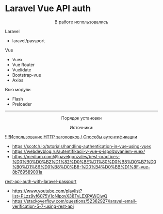 # Laravel Vue API auth

<p align="center">В работе использовались</p>

Laravel
- laravel/passport

Vue
- Vuex
- Vue Router
- Vuelidate
- Bootstrap-vue
- Axios

Вью модули
- Flash
- Preloader
---
<p align="center">Порядок установки</p>


<p align="center">Источники:</p>

<p align="center">

<p><a href="https://deworker.pro/edu/series/http-basics/authentication-headers">!!!!Использование HTTP заголовков / Способы аутентификации</a></p>

- https://scotch.io/tutorials/handling-authentication-in-vue-using-vuex
- https://webdevblog.ru/autentifikacii-v-vue-s-ispolzovaniem-vuex/
- https://medium.com/@pavelgonzales/best-practices-%D0%B0%D0%B2%D1%82%D0%BE%D1%80%D0%B8%D0%B7%D0%B0%D1%86%D0%B8%D0%B8-%D0%B4%D0%BB%D1%8F-vue-8b769589001a

<p><a href="https://si-dev.com/ru/blog/rest-api-auth-with-laravel-passport">rest-api-auth-with-laravel-passport</a></p>


- https://www.youtube.com/playlist?list=PLzz9vf6075V1oNIpovX38TvLEXPAWCjwQ
- https://stackoverflow.com/questions/52362927/laravel-email-verification-5-7-using-rest-api

</p>
